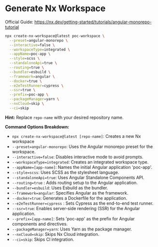 #  Generate Nx Workspace

Official Guide: https://nx.dev/getting-started/tutorials/angular-monorepo-tutorial

```bash
npx create-nx-workspace@latest poc-workspace \
  --preset=angular-monorepo \
  --interactive=false \
  --workspaceType=integrated \
  --appName=poc-app \
  --style=scss \
  --standaloneApi=true \
  --routing=true \
  --bundler=esbuild \
  --framework=angular \
  --docker=true \
  --e2eTestRunner=cypress \
  --ssr=true \
  --prefix=poc-app \
  --packageManager=yarn \
  --nxCloud=skip \
  --ci=skip

```
**Hint:** Replace `repo-name` with your desired repository name.

**Command Options Breakdown:**
- `npx create-nx-workspace@latest [repo-name]`: Creates a new Nx workspace
- `--preset=angular-monorepo`: Uses the Angular monorepo preset for the workspace.
- `--interactive=false`: Disables interactive mode to avoid prompts.
- `--workspaceType=integrated`: Creates an integrated workspace type.
- `--appName=[app-name]`: Names the initial Angular application 'poc-app'.
- `--style=scss`: Uses SCSS as the stylesheet language.
- `--standaloneApi=true`: Uses Angular Standalone Components API.
- `--routing=true` : Adds routing setup to the Angular application.
- `--bundler=esbuild`: Uses Esbuild as the bundler.
- `--framework=angular`: Specifies Angular as the framework.
- `--docker=true`: Generates a Dockerfile for the application.
- `--e2eTestRunner=cypress` : Sets Cypress as the end-to-end test runner.
- `--ssr=true`: Enables server-side rendering (SSR) for the Angular application.
- `--prefix=[app-name]`: Sets 'poc-app' as the prefix for Angular components and directives.
- `--packageManager=yarn`: Uses Yarn as the package manager.
- `--nxCloud=skip`: Skips Nx Cloud integration.
- `--ci=skip`: Skips Cl integration.